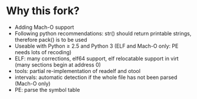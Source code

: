 # Why this fork? #

* Adding Mach-O support
* Following python recommendations: str() should return printable strings, therefore pack() is to be used
* Useable with Python ≥ 2.5 and Python 3 (ELF and Mach-O only: PE needs lots of recoding)
* ELF: many corrections, elf64 support, elf relocatable support in virt (many sections begin at address 0)
* tools: partial re-implementation of readelf and otool
* intervals: automatic detection if the whole file has not been parsed (Mach-O only)
* PE: parse the symbol table